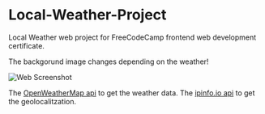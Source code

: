 # Local-Weather-Project
Local Weather web project for FreeCodeCamp frontend web development certificate.  


The backgorund image changes depending on the weather!  

![Web Screenshot](http://i.imgur.com/jHFE4KJ.png)

The [OpenWeatherMap api](https://openweathermap.org/api) to get the weather data.
The [ipinfo.io api](https://ipinfo.io/developers) to get the geolocalitzation.
